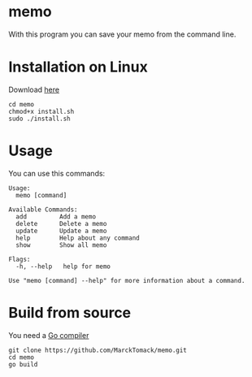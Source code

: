 # memo

With this program you can save your memo from the command line.

# Installation on Linux

Download <a href="https://github.com/MarckTomack/memo/releases">here</a>

```
cd memo
chmod+x install.sh
sudo ./install.sh
```

# Usage

You can use this commands:
```
Usage:
  memo [command]

Available Commands:
  add         Add a memo
  delete      Delete a memo
  update      Update a memo
  help        Help about any command
  show        Show all memo

Flags:
  -h, --help   help for memo

Use "memo [command] --help" for more information about a command.

```
# Build from source

You need a <a href="https://golang.org/dl/">Go compiler</a>

```
git clone https://github.com/MarckTomack/memo.git
cd memo
go build 
```
